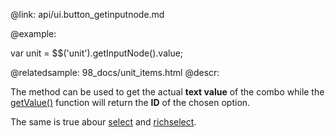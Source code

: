 @link: api/ui.button_getinputnode.md

@example:

var unit = $$('unit').getInputNode().value;

@relatedsample:
	98_docs/unit_items.html
@descr:

The method can be used to get the actual **text value** of the combo while the
[getValue()](api/link/ui.combo_getvalue.md) function will return the **ID** of the chosen option. 

The same is true abour [select](api/refs/ui.select.md) and [richselect](api/refs/ui.richselect.md). 
	
